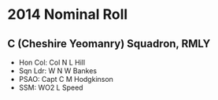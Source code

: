 # 2014 Nominal Roll

## C (Cheshire Yeomanry) Squadron, RMLY

* Hon Col: Col N L Hill
* Sqn Ldr: W N W Bankes
* PSAO: Capt C M Hodgkinson
* SSM: WO2 L Speed
